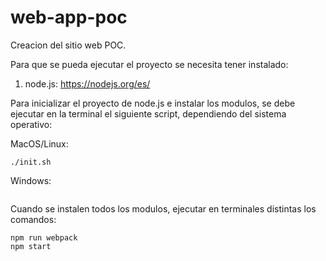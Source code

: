 # web-app-poc

Creacion del sitio web POC.

Para que se pueda ejecutar el proyecto se necesita tener instalado:
1. node.js: https://nodejs.org/es/

Para inicializar el proyecto de node.js e instalar los modulos, se debe 
ejecutar en la terminal el siguiente script, dependiendo del sistema operativo:

MacOS/Linux:
```
./init.sh
```

Windows:
```

```

Cuando se instalen todos los modulos, ejecutar en terminales distintas 
los comandos:

```
npm run webpack
npm start
```
